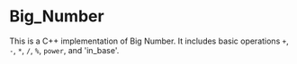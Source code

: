 # Big_Number
This is a C++ implementation of Big Number. It includes basic operations `+`, `-`, `*`, `/`, `%`, `power`, and 'in_base'.
